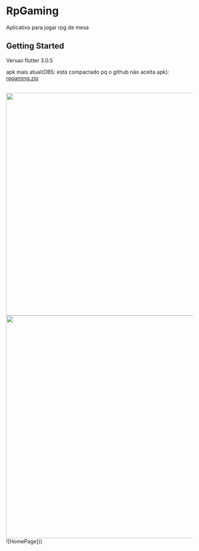 # RpGaming

Aplicativo para jogar rpg de mesa

## Getting Started

Versao flutter 3.0.5

apk mais atual(OBS: está compactado pq o github não aceita apk): 
[rpgaming.zip](https://github.com/GuilhermeZety/RpGaming/files/9285195/rpgaming.zip)

<br />
<img src="https://user-images.githubusercontent.com/90266977/183520578-1d7037c7-fca5-4cff-8c99-16754b0d6327.png" data-canonical-src="https://user-images.githubusercontent.com/90266977/183520578-1d7037c7-fca5-4cff-8c99-16754b0d6327.png" height="600" />
<img src="https://user-images.githubusercontent.com/90266977/183519918-153d1279-d5c3-4e2a-95e3-52fa0e6b6845.png" data-canonical-src="https://user-images.githubusercontent.com/90266977/183519918-153d1279-d5c3-4e2a-95e3-52fa0e6b6845.png" height="600" />
![HomePage]()
